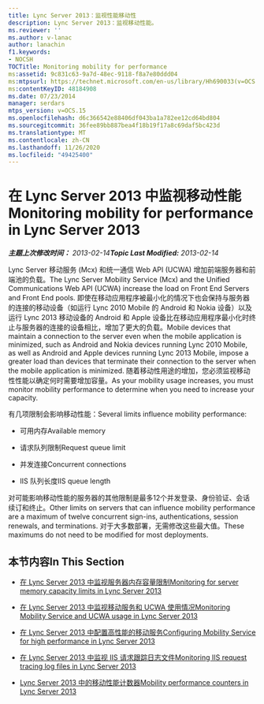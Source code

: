 ```yaml
---
title: Lync Server 2013：监视性能移动性
description: Lync Server 2013：监视移动性能。
ms.reviewer: ''
ms.author: v-lanac
author: lanachin
f1.keywords:
- NOCSH
TOCTitle: Monitoring mobility for performance
ms:assetid: 9c831c63-9a7d-48ec-9118-f8a7e80ddd04
ms:mtpsurl: https://technet.microsoft.com/en-us/library/Hh690033(v=OCS.15)
ms:contentKeyID: 48184908
ms.date: 07/23/2014
manager: serdars
mtps_version: v=OCS.15
ms.openlocfilehash: d6c366542e88406df043ba1a782ee12cd64bd804
ms.sourcegitcommit: 36fee89bb887bea4f18b19f17a8c69daf5bc423d
ms.translationtype: MT
ms.contentlocale: zh-CN
ms.lasthandoff: 11/26/2020
ms.locfileid: "49425400"
---
```

# <a name="monitoring-mobility-for-performance-in-lync-server-2013"></a><span data-ttu-id="2c2bd-103">在 Lync Server 2013 中监视移动性能</span><span class="sxs-lookup"><span data-stu-id="2c2bd-103">Monitoring mobility for performance in Lync Server 2013</span></span>

<div data-xmlns="http://www.w3.org/1999/xhtml">

<div class="topic" data-xmlns="http://www.w3.org/1999/xhtml" data-msxsl="urn:schemas-microsoft-com:xslt" data-cs="https://msdn.microsoft.com/">

<div data-asp="https://msdn2.microsoft.com/asp">



</div>

<div id="mainSection">

<div id="mainBody"><span data-ttu-id="2c2bd-104">

<span> </span></span><span class="sxs-lookup"><span data-stu-id="2c2bd-104">

<span> </span></span></span>

<span data-ttu-id="2c2bd-105">_**主题上次修改时间：** 2013-02-14_</span><span class="sxs-lookup"><span data-stu-id="2c2bd-105">_**Topic Last Modified:** 2013-02-14_</span></span>

<span data-ttu-id="2c2bd-106">Lync Server 移动服务 (Mcx) 和统一通信 Web API (UCWA) 增加前端服务器和前端池的负载。</span><span class="sxs-lookup"><span data-stu-id="2c2bd-106">The Lync Server Mobility Service (Mcx) and the Unified Communications Web API (UCWA) increase the load on Front End Servers and Front End pools.</span></span> <span data-ttu-id="2c2bd-107">即使在移动应用程序被最小化的情况下也会保持与服务器的连接的移动设备（如运行 Lync 2010 Mobile 的 Android 和 Nokia 设备）以及运行 Lync 2013 移动设备的 Android 和 Apple 设备比在移动应用程序最小化时终止与服务器的连接的设备相比，增加了更大的负载。</span><span class="sxs-lookup"><span data-stu-id="2c2bd-107">Mobile devices that maintain a connection to the server even when the mobile application is minimized, such as Android and Nokia devices running Lync 2010 Mobile, as well as Android and Apple devices running Lync 2013 Mobile, impose a greater load than devices that terminate their connection to the server when the mobile application is minimized.</span></span> <span data-ttu-id="2c2bd-108">随着移动性用途的增加，您必须监视移动性性能以确定何时需要增加容量。</span><span class="sxs-lookup"><span data-stu-id="2c2bd-108">As your mobility usage increases, you must monitor mobility performance to determine when you need to increase your capacity.</span></span>

<span data-ttu-id="2c2bd-109">有几项限制会影响移动性能：</span><span class="sxs-lookup"><span data-stu-id="2c2bd-109">Several limits influence mobility performance:</span></span>

  - <span data-ttu-id="2c2bd-110">可用内存</span><span class="sxs-lookup"><span data-stu-id="2c2bd-110">Available memory</span></span>

  - <span data-ttu-id="2c2bd-111">请求队列限制</span><span class="sxs-lookup"><span data-stu-id="2c2bd-111">Request queue limit</span></span>

  - <span data-ttu-id="2c2bd-112">并发连接</span><span class="sxs-lookup"><span data-stu-id="2c2bd-112">Concurrent connections</span></span>

  - <span data-ttu-id="2c2bd-113">IIS 队列长度</span><span class="sxs-lookup"><span data-stu-id="2c2bd-113">IIS queue length</span></span>

<span data-ttu-id="2c2bd-114">对可能影响移动性能的服务器的其他限制是最多12个并发登录、身份验证、会话续订和终止。</span><span class="sxs-lookup"><span data-stu-id="2c2bd-114">Other limits on servers that can influence mobility performance are a maximum of twelve concurrent sign-ins, authentications, session renewals, and terminations.</span></span> <span data-ttu-id="2c2bd-115">对于大多数部署，无需修改这些最大值。</span><span class="sxs-lookup"><span data-stu-id="2c2bd-115">These maximums do not need to be modified for most deployments.</span></span>

<div>

## <a name="in-this-section"></a><span data-ttu-id="2c2bd-116">本节内容</span><span class="sxs-lookup"><span data-stu-id="2c2bd-116">In This Section</span></span>

  - [<span data-ttu-id="2c2bd-117">在 Lync Server 2013 中监视服务器内存容量限制</span><span class="sxs-lookup"><span data-stu-id="2c2bd-117">Monitoring for server memory capacity limits in Lync Server 2013</span></span>](lync-server-2013-monitoring-for-server-memory-capacity-limits.md)

  - [<span data-ttu-id="2c2bd-118">在 Lync Server 2013 中监视移动服务和 UCWA 使用情况</span><span class="sxs-lookup"><span data-stu-id="2c2bd-118">Monitoring Mobility Service and UCWA usage in Lync Server 2013</span></span>](lync-server-2013-monitoring-mobility-service-and-ucwa-usage.md)

  - [<span data-ttu-id="2c2bd-119">在 Lync Server 2013 中配置高性能的移动服务</span><span class="sxs-lookup"><span data-stu-id="2c2bd-119">Configuring Mobility Service for high performance in Lync Server 2013</span></span>](lync-server-2013-configuring-mobility-service-for-high-performance.md)

  - [<span data-ttu-id="2c2bd-120">在 Lync Server 2013 中监视 IIS 请求跟踪日志文件</span><span class="sxs-lookup"><span data-stu-id="2c2bd-120">Monitoring IIS request tracing log files in Lync Server 2013</span></span>](lync-server-2013-monitoring-iis-request-tracing-log-files.md)

  - [<span data-ttu-id="2c2bd-121">Lync Server 2013 中的移动性能计数器</span><span class="sxs-lookup"><span data-stu-id="2c2bd-121">Mobility performance counters in Lync Server 2013</span></span>](lync-server-2013-mobility-performance-counters.md)

<span data-ttu-id="2c2bd-122"></div>

</div>

<span> </span>

</div>

</div>

</span><span class="sxs-lookup"><span data-stu-id="2c2bd-122"></div>

</div>

<span> </span>

</div>

</div>

</span></span></div>

